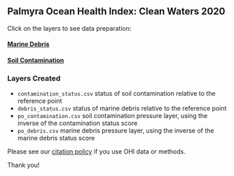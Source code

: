 ## Palmyra Ocean Health Index: Clean Waters 2020  

Click on the layers to see data preparation:  

#### [Marine Debris](https://raw.githack.com/OHI-4site/pal-prep/gh-pages/prep/cw/v2020/debris_data_prep.htmll)    

#### [Soil Contamination](https://raw.githack.com/OHI-4site/pal-prep/gh-pages/prep/cw/v2020/soil_contamination_data_prep.html)   

### Layers Created

- `contamination_status.csv`  status of soil contamination relative to the reference point    
- `debris_status.csv`  status of marine debris relative to the reference point   
- `po_contamination.csv`  soil contamination pressure layer, using the inverse of the contamination status score   
- `po_debris.csv`  marine debris pressure layer, using the inverse of the marine debris status score   


Please see our [citation policy](http://ohi-science.org/citation-policy/) if you use OHI data or methods.   

Thank you! 
 
